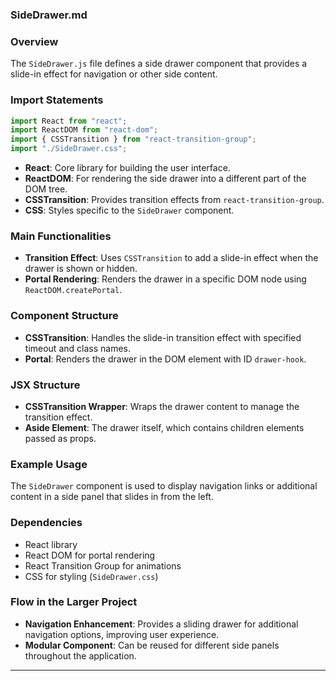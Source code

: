 ### SideDrawer.md

### Overview
The `SideDrawer.js` file defines a side drawer component that provides a slide-in effect for navigation or other side content.

### Import Statements
```javascript
import React from "react";
import ReactDOM from "react-dom";
import { CSSTransition } from "react-transition-group";
import "./SideDrawer.css";
```
- **React**: Core library for building the user interface.
- **ReactDOM**: For rendering the side drawer into a different part of the DOM tree.
- **CSSTransition**: Provides transition effects from `react-transition-group`.
- **CSS**: Styles specific to the `SideDrawer` component.

### Main Functionalities
- **Transition Effect**: Uses `CSSTransition` to add a slide-in effect when the drawer is shown or hidden.
- **Portal Rendering**: Renders the drawer in a specific DOM node using `ReactDOM.createPortal`.

### Component Structure
- **CSSTransition**: Handles the slide-in transition effect with specified timeout and class names.
- **Portal**: Renders the drawer in the DOM element with ID `drawer-hook`.

### JSX Structure
- **CSSTransition Wrapper**: Wraps the drawer content to manage the transition effect.
- **Aside Element**: The drawer itself, which contains children elements passed as props.

### Example Usage
The `SideDrawer` component is used to display navigation links or additional content in a side panel that slides in from the left.

### Dependencies
- React library
- React DOM for portal rendering
- React Transition Group for animations
- CSS for styling (`SideDrawer.css`)

### Flow in the Larger Project
- **Navigation Enhancement**: Provides a sliding drawer for additional navigation options, improving user experience.
- **Modular Component**: Can be reused for different side panels throughout the application.

---
